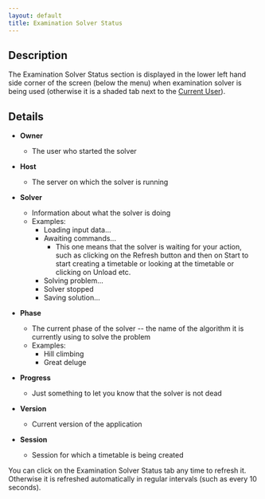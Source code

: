 ```yaml
---
layout: default
title: Examination Solver Status
---
```



## Description

The Examination Solver Status section is displayed in the lower left hand side corner of the screen (below the menu) when examination solver is being used (otherwise it is a shaded tab next to the [Current User](current-user)).

## Details

* **Owner**
	* The user who started the solver

* **Host**
	* The server on which the solver is running

* **Solver**
	* Information about what the solver is doing
	* Examples:
		* Loading input data...
		* Awaiting commands...
			* This one means that the solver is waiting for your action, such as clicking on the Refresh button and then on Start to start creating a timetable or looking at the timetable or clicking on Unload etc.
		* Solving problem...
		* Solver stopped
		* Saving solution...

* **Phase**
	* The current phase of the solver -- the name of the algorithm it is currently using to solve the problem
	* Examples:
		* Hill climbing
		* Great deluge

* **Progress**
	* Just something to let you know that the solver is not dead

* **Version**
	* Current version of the application

* **Session**
	* Session for which a timetable is being created

You can click on the Examination Solver Status tab any time to refresh it. Otherwise it is refreshed automatically in regular intervals (such as every 10 seconds).
